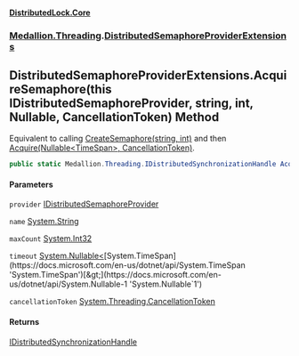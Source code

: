 #### [DistributedLock.Core](README.md 'README')
### [Medallion.Threading](Medallion.Threading.md 'Medallion.Threading').[DistributedSemaphoreProviderExtensions](DistributedSemaphoreProviderExtensions.md 'Medallion.Threading.DistributedSemaphoreProviderExtensions')

## DistributedSemaphoreProviderExtensions.AcquireSemaphore(this IDistributedSemaphoreProvider, string, int, Nullable<TimeSpan>, CancellationToken) Method

Equivalent to calling [CreateSemaphore(string, int)](IDistributedSemaphoreProvider.CreateSemaphore.AA9FahTKczyqDQd0GIAGzQ.md 'Medallion.Threading.IDistributedSemaphoreProvider.CreateSemaphore(string, int)') and then
[Acquire(Nullable&lt;TimeSpan&gt;, CancellationToken)](IDistributedSemaphore.Acquire.Idy1BAzgGUWQ22QmqRZDsg.md 'Medallion.Threading.IDistributedSemaphore.Acquire(System.Nullable<System.TimeSpan>, System.Threading.CancellationToken)').

```csharp
public static Medallion.Threading.IDistributedSynchronizationHandle AcquireSemaphore(this Medallion.Threading.IDistributedSemaphoreProvider provider, string name, int maxCount, System.Nullable<System.TimeSpan> timeout=null, System.Threading.CancellationToken cancellationToken=default(System.Threading.CancellationToken));
```
#### Parameters

<a name='Medallion.Threading.DistributedSemaphoreProviderExtensions.AcquireSemaphore(thisMedallion.Threading.IDistributedSemaphoreProvider,string,int,System.Nullable_System.TimeSpan_,System.Threading.CancellationToken).provider'></a>

`provider` [IDistributedSemaphoreProvider](IDistributedSemaphoreProvider.md 'Medallion.Threading.IDistributedSemaphoreProvider')

<a name='Medallion.Threading.DistributedSemaphoreProviderExtensions.AcquireSemaphore(thisMedallion.Threading.IDistributedSemaphoreProvider,string,int,System.Nullable_System.TimeSpan_,System.Threading.CancellationToken).name'></a>

`name` [System.String](https://docs.microsoft.com/en-us/dotnet/api/System.String 'System.String')

<a name='Medallion.Threading.DistributedSemaphoreProviderExtensions.AcquireSemaphore(thisMedallion.Threading.IDistributedSemaphoreProvider,string,int,System.Nullable_System.TimeSpan_,System.Threading.CancellationToken).maxCount'></a>

`maxCount` [System.Int32](https://docs.microsoft.com/en-us/dotnet/api/System.Int32 'System.Int32')

<a name='Medallion.Threading.DistributedSemaphoreProviderExtensions.AcquireSemaphore(thisMedallion.Threading.IDistributedSemaphoreProvider,string,int,System.Nullable_System.TimeSpan_,System.Threading.CancellationToken).timeout'></a>

`timeout` [System.Nullable&lt;](https://docs.microsoft.com/en-us/dotnet/api/System.Nullable-1 'System.Nullable`1')[System.TimeSpan](https://docs.microsoft.com/en-us/dotnet/api/System.TimeSpan 'System.TimeSpan')[&gt;](https://docs.microsoft.com/en-us/dotnet/api/System.Nullable-1 'System.Nullable`1')

<a name='Medallion.Threading.DistributedSemaphoreProviderExtensions.AcquireSemaphore(thisMedallion.Threading.IDistributedSemaphoreProvider,string,int,System.Nullable_System.TimeSpan_,System.Threading.CancellationToken).cancellationToken'></a>

`cancellationToken` [System.Threading.CancellationToken](https://docs.microsoft.com/en-us/dotnet/api/System.Threading.CancellationToken 'System.Threading.CancellationToken')

#### Returns
[IDistributedSynchronizationHandle](IDistributedSynchronizationHandle.md 'Medallion.Threading.IDistributedSynchronizationHandle')